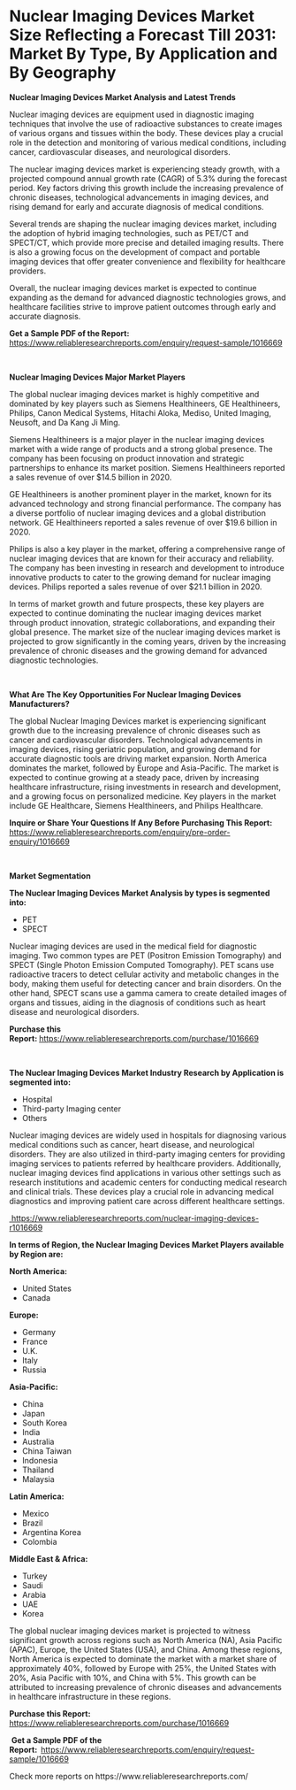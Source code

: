 <p><h1>Nuclear Imaging Devices Market Size Reflecting a Forecast Till 2031: Market By Type, By Application and By Geography</h1></p><p><strong>Nuclear Imaging Devices Market Analysis and Latest Trends</strong></p>
<p><p>Nuclear imaging devices are equipment used in diagnostic imaging techniques that involve the use of radioactive substances to create images of various organs and tissues within the body. These devices play a crucial role in the detection and monitoring of various medical conditions, including cancer, cardiovascular diseases, and neurological disorders.</p><p>The nuclear imaging devices market is experiencing steady growth, with a projected compound annual growth rate (CAGR) of 5.3% during the forecast period. Key factors driving this growth include the increasing prevalence of chronic diseases, technological advancements in imaging devices, and rising demand for early and accurate diagnosis of medical conditions.</p><p>Several trends are shaping the nuclear imaging devices market, including the adoption of hybrid imaging technologies, such as PET/CT and SPECT/CT, which provide more precise and detailed imaging results. There is also a growing focus on the development of compact and portable imaging devices that offer greater convenience and flexibility for healthcare providers.</p><p>Overall, the nuclear imaging devices market is expected to continue expanding as the demand for advanced diagnostic technologies grows, and healthcare facilities strive to improve patient outcomes through early and accurate diagnosis.</p></p>
<p><strong>Get a Sample PDF of the Report:&nbsp;</strong> <a href="https://www.reliableresearchreports.com/enquiry/request-sample/1016669">https://www.reliableresearchreports.com/enquiry/request-sample/1016669</a></p>
<p>&nbsp;</p>
<p><strong>Nuclear Imaging Devices Major Market Players</strong></p>
<p><p>The global nuclear imaging devices market is highly competitive and dominated by key players such as Siemens Healthineers, GE Healthineers, Philips, Canon Medical Systems, Hitachi Aloka, Mediso, United Imaging, Neusoft, and Da Kang Ji Ming.</p><p>Siemens Healthineers is a major player in the nuclear imaging devices market with a wide range of products and a strong global presence. The company has been focusing on product innovation and strategic partnerships to enhance its market position. Siemens Healthineers reported a sales revenue of over $14.5 billion in 2020.</p><p>GE Healthineers is another prominent player in the market, known for its advanced technology and strong financial performance. The company has a diverse portfolio of nuclear imaging devices and a global distribution network. GE Healthineers reported a sales revenue of over $19.6 billion in 2020.</p><p>Philips is also a key player in the market, offering a comprehensive range of nuclear imaging devices that are known for their accuracy and reliability. The company has been investing in research and development to introduce innovative products to cater to the growing demand for nuclear imaging devices. Philips reported a sales revenue of over $21.1 billion in 2020.</p><p>In terms of market growth and future prospects, these key players are expected to continue dominating the nuclear imaging devices market through product innovation, strategic collaborations, and expanding their global presence. The market size of the nuclear imaging devices market is projected to grow significantly in the coming years, driven by the increasing prevalence of chronic diseases and the growing demand for advanced diagnostic technologies.</p></p>
<p>&nbsp;</p>
<p><strong>What Are The Key Opportunities For Nuclear Imaging Devices Manufacturers?</strong></p>
<p><p>The global Nuclear Imaging Devices market is experiencing significant growth due to the increasing prevalence of chronic diseases such as cancer and cardiovascular disorders. Technological advancements in imaging devices, rising geriatric population, and growing demand for accurate diagnostic tools are driving market expansion. North America dominates the market, followed by Europe and Asia-Pacific. The market is expected to continue growing at a steady pace, driven by increasing healthcare infrastructure, rising investments in research and development, and a growing focus on personalized medicine. Key players in the market include GE Healthcare, Siemens Healthineers, and Philips Healthcare.</p></p>
<p><strong>Inquire or Share Your Questions If Any Before Purchasing This Report:</strong> <a href="https://www.reliableresearchreports.com/enquiry/pre-order-enquiry/1016669">https://www.reliableresearchreports.com/enquiry/pre-order-enquiry/1016669</a></p>
<p>&nbsp;</p>
<p><strong>Market Segmentation</strong></p>
<p><strong>The Nuclear Imaging Devices Market Analysis by types is segmented into:</strong></p>
<p><ul><li>PET</li><li>SPECT</li></ul></p>
<p><p>Nuclear imaging devices are used in the medical field for diagnostic imaging. Two common types are PET (Positron Emission Tomography) and SPECT (Single Photon Emission Computed Tomography). PET scans use radioactive tracers to detect cellular activity and metabolic changes in the body, making them useful for detecting cancer and brain disorders. On the other hand, SPECT scans use a gamma camera to create detailed images of organs and tissues, aiding in the diagnosis of conditions such as heart disease and neurological disorders.</p></p>
<p><strong>Purchase this Report:&nbsp;</strong><a href="https://www.reliableresearchreports.com/purchase/1016669">https://www.reliableresearchreports.com/purchase/1016669</a></p>
<p>&nbsp;</p>
<p><strong>The Nuclear Imaging Devices Market Industry Research by Application is segmented into:</strong></p>
<p><ul><li>Hospital</li><li>Third-party Imaging center</li><li>Others</li></ul></p>
<p><p>Nuclear imaging devices are widely used in hospitals for diagnosing various medical conditions such as cancer, heart disease, and neurological disorders. They are also utilized in third-party imaging centers for providing imaging services to patients referred by healthcare providers. Additionally, nuclear imaging devices find applications in various other settings such as research institutions and academic centers for conducting medical research and clinical trials. These devices play a crucial role in advancing medical diagnostics and improving patient care across different healthcare settings.</p></p>
<p><a href="https://www.reliableresearchreports.com/nuclear-imaging-devices-r1016669">&nbsp;https://www.reliableresearchreports.com/nuclear-imaging-devices-r1016669</a></p>
<p><strong>In terms of Region, the Nuclear Imaging Devices Market Players available by Region are:</strong></p>
<p>
    <p> <strong> North America: </strong>
        <ul>
            <li>United States</li>
            <li>Canada</li>
        </ul>
        </p> 
    <p> <strong> Europe: </strong>
        <ul>
            <li>Germany</li>
            <li>France</li>
            <li>U.K.</li>
            <li>Italy</li>
            <li>Russia</li>
        </ul>
        </p> 
    <p> <strong> Asia-Pacific: </strong>
        <ul>
            <li>China</li>
            <li>Japan</li>
            <li>South Korea</li>
            <li>India</li>
            <li>Australia</li>
            <li>China Taiwan</li>
            <li>Indonesia</li>
            <li>Thailand</li>
            <li>Malaysia</li>
        </ul>
        </p> 
    <p> <strong> Latin America: </strong>
        <ul>
            <li>Mexico</li>
            <li>Brazil</li>
            <li>Argentina Korea</li>
            <li>Colombia</li>
        </ul>
        </p> 
    <p> <strong> Middle East & Africa: </strong>
        <ul>
            <li>Turkey</li>
            <li>Saudi</li>
            <li>Arabia</li>
            <li>UAE</li>
            <li>Korea</li>
        </ul>
    </p>
    </p>
<p><p>The global nuclear imaging devices market is projected to witness significant growth across regions such as North America (NA), Asia Pacific (APAC), Europe, the United States (USA), and China. Among these regions, North America is expected to dominate the market with a market share of approximately 40%, followed by Europe with 25%, the United States with 20%, Asia Pacific with 10%, and China with 5%. This growth can be attributed to increasing prevalence of chronic diseases and advancements in healthcare infrastructure in these regions.</p></p>
<p><strong>Purchase this Report: </strong><a href="https://www.reliableresearchreports.com/purchase/1016669">https://www.reliableresearchreports.com/purchase/1016669</a></p>
<p>&nbsp;<strong>Get a Sample PDF of the Report:&nbsp;&nbsp;</strong><a href="https://www.reliableresearchreports.com/enquiry/request-sample/1016669">https://www.reliableresearchreports.com/enquiry/request-sample/1016669</a></p>
<p><strong></strong></p>
<p>Check more reports on https://www.reliableresearchreports.com/</p>